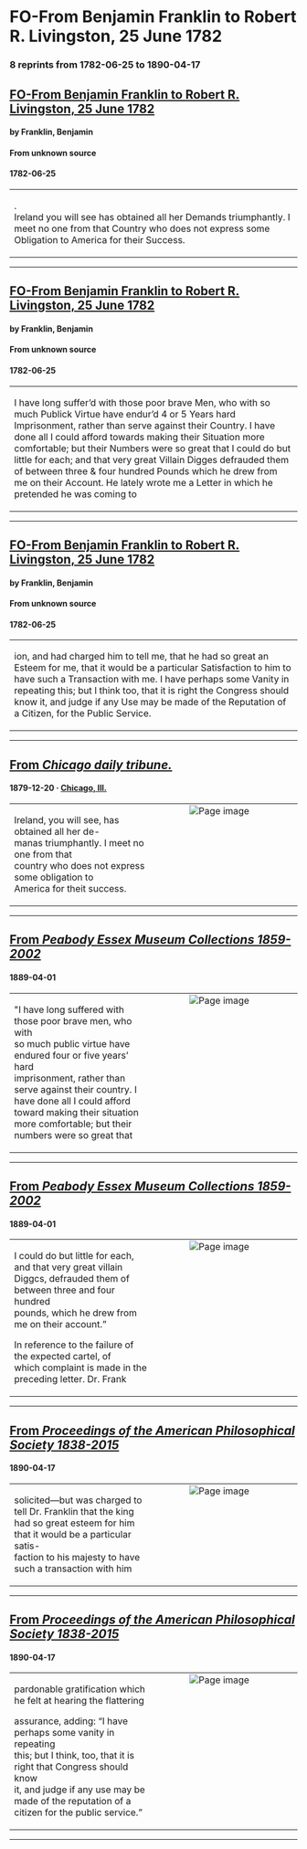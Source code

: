 
# FO-From Benjamin Franklin to Robert R. Livingston, 25 June 1782

### 8 reprints from 1782-06-25 to 1890-04-17

## [FO-From Benjamin Franklin to Robert R. Livingston, 25 June 1782](https://founders.archives.gov/documents/Franklin/01-37-02-0337)

#### by Franklin, Benjamin

#### From unknown source

#### 1782-06-25

<table style="width: 100%;"><tr><td style="width: 50%">

.  
Ireland you will see has obtained all her Demands triumphantly. I meet no one from that Country who does not express some Obligation to America for their Success.
</td></tr></table>

---

## [FO-From Benjamin Franklin to Robert R. Livingston, 25 June 1782](https://founders.archives.gov/documents/Franklin/01-37-02-0337)

#### by Franklin, Benjamin

#### From unknown source

#### 1782-06-25

<table style="width: 100%;"><tr><td style="width: 50%">

 I have long suffer’d with those poor brave Men, who with so much Publick Virtue have endur’d 4 or 5 Years hard Imprisonment, rather than serve against their Country. I have done all I could afford towards making their Situation more comfortable; but their Numbers were so great that I could do but little for each; and that very great Villain Digges defrauded them of between three &amp; four hundred Pounds which he drew from me on their Account. He lately wrote me a Letter in which he pretended he was coming to
</td></tr></table>

---

## [FO-From Benjamin Franklin to Robert R. Livingston, 25 June 1782](https://founders.archives.gov/documents/Franklin/01-37-02-0337)

#### by Franklin, Benjamin

#### From unknown source

#### 1782-06-25

<table style="width: 100%;"><tr><td style="width: 50%">

ion, and had charged him to tell me, that he had so great an Esteem for me, that it would be a particular Satisfaction to him to have such a Transaction with me. I have perhaps some Vanity in repeating this; but I think too, that it is right the Congress should know it, and judge if any Use may be made of the Reputation of a Citizen, for the Public Service.
</td></tr></table>

---

## [From _Chicago daily tribune._](https://archive.org/details/per_chicago-daily-tribune_the-chicago-daily-tribun_1879-12-20_39/page/n9/mode/1up?view=theater)

#### 1879-12-20 &middot; [Chicago, Ill.](http://dbpedia.org/resource/Chicago)

<table style="width: 100%;"><tr><td style="width: 50%">

  
  
Ireland, you will see, has obtained all her de-  
manas triumphantly. I meet no one from that  
country who does not express some obligation to  
America for theit success.
</td><td style="width: 50%; max-height: 75%; margin: auto; display: block;">
<img alt="Page image" src="https://iiif.archive.org/iiif/per_chicago-daily-tribune_the-chicago-daily-tribun_1879-12-20_39&#0036;9/pct:29.336906,21.797521,11.466845,1.322314/600,/0/default.jpg"/>
</td>
</tr></table>

---

## [From _Peabody Essex Museum Collections 1859-2002_](https://archive.org/details/sim_peabody-essex-museum-collections_april-may-june-1889_26_4-6/page/n17/mode/1up?view=theater)

#### 1889-04-01

<table style="width: 100%;"><tr><td style="width: 50%">

  
&quot;I have long suffered with those poor brave men, who with  
so much public virtue have endured four or five years’ hard  
imprisonment, rather than serve against their country. I  
have done all I could afford toward making their situation  
more comfortable; but their numbers were so great that
</td><td style="width: 50%; max-height: 75%; margin: auto; display: block;">
<img alt="Page image" src="https://iiif.archive.org/iiif/sim_peabody-essex-museum-collections_april-may-june-1889_26_4-6&#0036;17/pct:28.170956,71.100116,58.409926,8.789290/600,/0/default.jpg"/>
</td>
</tr></table>

---

## [From _Peabody Essex Museum Collections 1859-2002_](https://archive.org/details/sim_peabody-essex-museum-collections_april-may-june-1889_26_4-6/page/n18/mode/1up?view=theater)

#### 1889-04-01

<table style="width: 100%;"><tr><td style="width: 50%">

  
  
I could do but little for each, and that very great villain  
Diggcs, defrauded them of between three and four hundred  
pounds, which he drew from me on their account.”  
  
In reference to the failure of the expected cartel, of  
which complaint is made in the preceding letter. Dr. Frank
</td><td style="width: 50%; max-height: 75%; margin: auto; display: block;">
<img alt="Page image" src="https://iiif.archive.org/iiif/sim_peabody-essex-museum-collections_april-may-june-1889_26_4-6&#0036;18/pct:15.854779,18.917346,58.409926,8.731083/600,/0/default.jpg"/>
</td>
</tr></table>

---

## [From _Proceedings of the American Philosophical Society 1838-2015_](https://archive.org/details/sim_proceedings-of-the-american-philosophical-society_1890-04-17_28_133/page/n70/mode/1up?view=theater)

#### 1890-04-17

<table style="width: 100%;"><tr><td style="width: 50%">

  
solicited—but was charged to tell Dr. Franklin that the king  
had so great esteem for him that it would be a particular satis-  
faction to his majesty to have such a transaction with him
</td><td style="width: 50%; max-height: 75%; margin: auto; display: block;">
<img alt="Page image" src="https://iiif.archive.org/iiif/sim_proceedings-of-the-american-philosophical-society_1890-04-17_28_133&#0036;70/pct:18.438003,23.392719,61.312399,5.628712/600,/0/default.jpg"/>
</td>
</tr></table>

---

## [From _Proceedings of the American Philosophical Society 1838-2015_](https://archive.org/details/sim_proceedings-of-the-american-philosophical-society_1890-04-17_28_133/page/n70/mode/1up?view=theater)

#### 1890-04-17

<table style="width: 100%;"><tr><td style="width: 50%">

  
  
pardonable gratification which he felt at hearing the flattering  
  
assurance, adding: “I have perhaps some vanity in repeating  
this; but I think, too, that it is right that Congress should know  
it, and judge if any use may be made of the reputation of a  
citizen for the public service.” 
</td><td style="width: 50%; max-height: 75%; margin: auto; display: block;">
<img alt="Page image" src="https://iiif.archive.org/iiif/sim_proceedings-of-the-american-philosophical-society_1890-04-17_28_133&#0036;70/pct:18.478261,31.500129,61.272142,9.863155/600,/0/default.jpg"/>
</td>
</tr></table>

---

